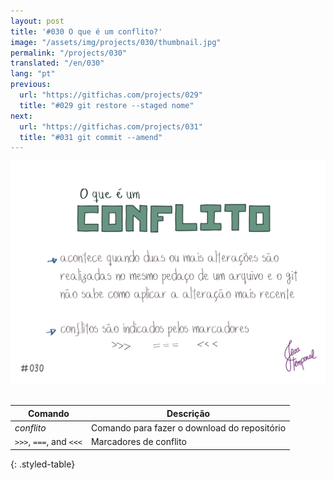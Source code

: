 ```yaml
---
layout: post
title: '#030 O que é um conflito?'
image: "/assets/img/projects/030/thumbnail.jpg"
permalink: "/projects/030"
translated: "/en/030"
lang: "pt"
previous:
  url: "https://gitfichas.com/projects/029"
  title: "#029 git restore --staged nome"
next:
  url: "https://gitfichas.com/projects/031"
  title: "#031 git commit --amend"
---
```


<img alt="Um conflito acontece se uma ou mais alterações são feitas na mesma linha de um arquivo e o git não sabe qual aplicar" src="/assets/img/projects/030/full.jpg"><br><br>

| Comando | Descrição |
|---------|-------------|
| _conflito_ | Comando para fazer o download do repositório |
| `>>>`, `===`, and `<<<` | Marcadores de conflito |
{: .styled-table}
